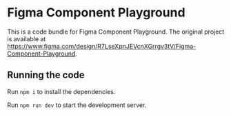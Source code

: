 
  # Figma Component Playground

  This is a code bundle for Figma Component Playground. The original project is available at https://www.figma.com/design/R7LseXpnJEVcnXGrrgv3tV/Figma-Component-Playground.

  ## Running the code

  Run `npm i` to install the dependencies.

  Run `npm run dev` to start the development server.
  